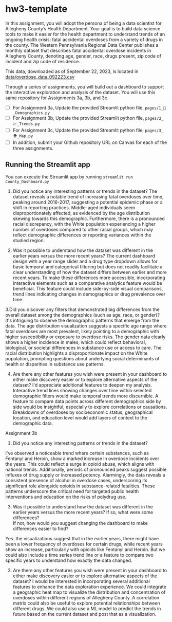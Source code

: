 # hw3-template

In this assignment, you will adopt the persona of being a data scientist for Allegheny County’s Health Department.  Your goal is to build data science tools to make it easier for the health department to understand trends of an ongoing health crisis:  fatal accidental overdoses from a variety of drugs in the county.  The Western Pennsylvania Regional Data Center publishes a monthly dataset that describes fatal accidental overdose incidents in Allegheny County, denoting age, gender, race, drugs present, zip code of incident and zip code of residence.

This data, downloaded as of September 22, 2023, is located in [data/overdose_data_092223.csv](data/overdose_data_092223.csv)

Through a series of assignments, you will build out a dashboard to support the interactive exploration and analysis of the dataset.  You will use this same repository for Assignments 3a, 3b, and 3c.  

- [ ] For Assignment 3a, Update the provided Streamlit python file, `pages/1_👥_Demographics.py`
- [ ] For Assignment 3b, Update the provided Streamlit python file, `pages/2_📈_Trends.py`
- [ ] For Assignment 3c, Update the provided Streamlit python file, `pages/3_🌍_Map.py`
- [ ] In addition, submit your Github repository URL on Canvas for each of the three assignments.

## Running the Streamlit app

You can execute the Streamlit app by running `streamlit run County_Dashboard.py`


1. Did you notice any interesting patterns or trends in the dataset?
   The dataset reveals a notable trend of increasing fatal overdoses over time, peaking around 2016-2017, suggesting a potential epidemic phase or a shift in reporting practices. Middle-aged individuals seem disproportionately affected, as evidenced by the age distribution skewing towards this demographic. Furthermore, there is a pronounced racial discrepancy, with the White population experiencing a higher number of overdoses compared to other racial groups, which may reflect demographic differences or reporting variances within the studied region.

2. Was it possible to understand how the dataset was different in the earlier years versus the more recent years?
   The current dashboard design with a year range slider and a drug type dropdown allows for basic temporal and categorical filtering but does not readily facilitate a clear understanding of how the dataset differs between earlier and more recent years. To make these differences more accessible, incorporating interactive elements such as a comparative analytics feature would be beneficial. This feature could include side-by-side visual comparisons, trend lines indicating changes in demographics or drug prevalence over time.
   
3.Did you discover any filters that demonstrated big differences from the overall dataset among the demographics (such as age, race, or gender)?
It's intriguing to observe the demographic patterns that emerge from the data. The age distribution visualization suggests a specific age range where fatal overdoses are most prevalent, likely pointing to a demographic with higher susceptibility or exposure to overdose risks. The gender data clearly shows a higher incidence in males, which could reflect behavioral, biological, or societal differences in substance use or access to care. The racial distribution highlights a disproportionate impact on the White population, prompting questions about underlying social determinants of health or disparities in substance use patterns.

4. Are there any other features you wish were present in your dashboard to either make discovery easier or to explore alternative aspects of the dataset?
I'd appreciate additional features to deepen my analysis. Interactive trend lines showing changes over time within selected demographic filters would make temporal trends more discernible. A feature to compare data points across different demographics side by side would be insightful, especially to explore correlations or causations. Breakdowns of overdoses by socioeconomic status, geographical location, and education level would add layers of context to the demographic data. 

Assignment 3b
1. Did you notice any interesting patterns or trends in the dataset?

I've observed a noticeable trend where certain substances, such as Fentanyl and Heroin, show a marked increase in overdose incidents over the years. This could reflect a surge in opioid abuse, which aligns with national trends. Additionally, periods of pronounced peaks suggest possible influxes of drug supply or increased potency. Alarmingly, the data reveals a consistent presence of alcohol in overdose cases, underscoring its significant role alongside opioids in substance-related fatalities. These patterns underscore the critical need for targeted public health interventions and education on the risks of polydrug use.


3. Was it possible to understand how the dataset was different in the earlier years versus the more recent years? 
If so, what were some differences?  
If not, how would you suggest changing the dashboard to make differences easier to find?

Yes. the visualizations suggest that in the earlier years, there might have been a lower frequency of overdoses for certain drugs, while recent years show an increase, particularly with opioids like Fentanyl and Heroin. But we could also include a time series trend line or a feature to compare two specific years to understand how exactly the data changed.

3. Are there any other features you wish were present in your dashboard to either make discovery easier or to explore alternative aspects of the dataset?
I would be interested in incorporating several additional features to enhance the data exploration experience. We could integrate a geographic heat map to visualize the distribution and concentration of overdoses within different regions of Allegheny County. A correlation matrix could also be useful to explore potential relationships between different drugs. We could also use a ML model to predict the trends in future based on the current dataset and post that as a visualization.

